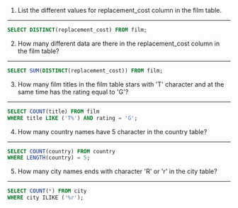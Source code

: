 1. List the different values for replacement_cost column in the film table.

---

```sql
SELECT DISTINCT(replacement_cost) FROM film;
```

2. How many different data are there in the replacement_cost column in the film table?

---

```sql
SELECT SUM(DISTINCT(replacement_cost)) FROM film;
```

3. How many film titles in the film table stars with 'T' character and at the same time has the rating equal to 'G'?

---

```sql
SELECT COUNT(title) FROM film
WHERE title LIKE ('T%') AND rating = 'G';
```

4. How many country names have 5 character in the country table?

---

```sql
SELECT COUNT(country) FROM country
WHERE LENGTH(country) = 5;
```

5. How many city names ends with character 'R' or 'r' in the city table?

---

```sql
SELECT COUNT(*) FROM city
WHERE city ILIKE ('%r');
```
